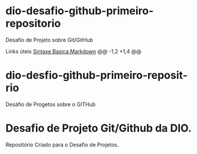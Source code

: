 # dio-desafio-github-primeiro-repositorio
Desafio de Projeto sobre Git/GitHub

Links úteis
[Sintaxe Basica Markdown](https://www.markdownguide.org/basic-syntax/)
@@ -1,2 +1,4 @@
#  dio-desfio-github-primeiro-reposit-rio
Desáfio de Progetos sobre o GITHub
#  Desafio de Projeto Git/Github da DIO.
Repositório Criado para o Desafio de Projetos.

##
